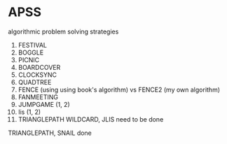# APSS
algorithmic problem solving strategies

1. FESTIVAL
2. BOGGLE
3. PICNIC
4. BOARDCOVER
5. CLOCKSYNC
6. QUADTREE
7. FENCE (using using book's algorithm) vs FENCE2 (my own algorithm)
8. FANMEETING
9. JUMPGAME (1, 2)
10. lis (1, 2)
11. TRIANGLEPATH
WILDCARD, JLIS need to be done

TRIANGLEPATH, SNAIL done
